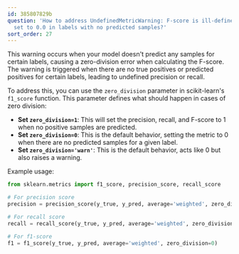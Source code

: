 ```yaml
---
id: 385807829b
question: 'How to address UndefinedMetricWarning: F-score is ill-defined and being
  set to 0.0 in labels with no predicted samples?'
sort_order: 27
---
```


This warning occurs when your model doesn't predict any samples for certain labels, causing a zero-division error when calculating the F-score. The warning is triggered when there are no true positives or predicted positives for certain labels, leading to undefined precision or recall.

To address this, you can use the `zero_division` parameter in scikit-learn's `f1_score` function. This parameter defines what should happen in cases of zero division:

- **Set `zero_division=1`**: This will set the precision, recall, and F-score to 1 when no positive samples are predicted.
- **Set `zero_division=0`**: This is the default behavior, setting the metric to 0 when there are no predicted samples for a given label.
- **Set `zero_division='warn'`**: This is the default behavior, acts like 0 but also raises a warning.

Example usage:

```python
from sklearn.metrics import f1_score, precision_score, recall_score

# For precision score
precision = precision_score(y_true, y_pred, average='weighted', zero_division='warn')

# For recall score
recall = recall_score(y_true, y_pred, average='weighted', zero_division=0)

# For f1-score
f1 = f1_score(y_true, y_pred, average='weighted', zero_division=0)
```

